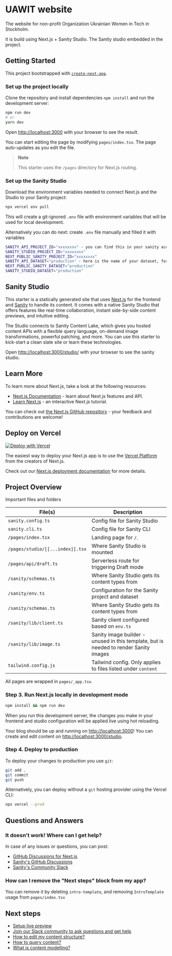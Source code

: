 # UAWIT website

The website for non-profit Organization Ukrainian Women in Tech in Stockholm.

It is build using Next.js + Sanity Studio. The Sanity studio embedded in the project.

## Getting Started

This project bootstrapped with [`create-next-app`](https://github.com/vercel/next.js/tree/canary/packages/create-next-app).

### Set up the project locally

Clone the repository and install dependencies `npm install` and run the development server:

```bash
npm run dev
# or
yarn dev
```
Open [http://localhost:3000](http://localhost:3000) with your browser to see the result.

You can start editing the page by modifying `pages/index.tsx`. The page auto-updates as you edit the file.

> **Note**
>
> This starter uses the `/pages` directory for Next.js routing.
>

### Set up the Sanity Studio

Download the environment variables needed to connect Next.js and the Studio to your Sanity project:

```bash
npx vercel env pull
```

This will create a git-ignored `.env` file with environment variables that will be used for local development.

Alternatively you can do next: create `.env` file manually and filled it with variables

```bash
SANITY_API_PROJECT_ID="xxxxxxxx" - you can find this in your sanity account
SANITY_STUDIO_PROJECT_ID="xxxxxxxx"
NEXT_PUBLIC_SANITY_PROJECT_ID="xxxxxxxx"
SANITY_API_DATASET="production" - here is the name of your dataset, for example "production"
NEXT_PUBLIC_SANITY_DATASET="production"
SANITY_STUDIO_DATASET="production"
```

## Sanity Studio

This starter is a statically generated site that uses [Next.js][nextjs] for the frontend and [Sanity][sanity-homepage] to handle its content.
It comes with a native Sanity Studio that offers features like real-time collaboration, instant side-by-side content previews, and intuitive editing.

The Studio connects to Sanity Content Lake, which gives you hosted content APIs with a flexible query language, on-demand image transformations, powerful patching, and more.
You can use this starter to kick-start a clean slate site or learn these technologies.

Open [http://localhost:3000/studio/](http://localhost:3000/studio/structure) with your browser to see the sanity studio.




## Learn More

To learn more about Next.js, take a look at the following resources:

- [Next.js Documentation](https://nextjs.org/docs) - learn about Next.js features and API.
- [Learn Next.js](https://nextjs.org/learn) - an interactive Next.js tutorial.

You can check out [the Next.js GitHub repository](https://github.com/vercel/next.js/) - your feedback and contributions are welcome!

## Deploy on Vercel

[![Deploy with Vercel](https://vercel.com/button)][vercel-deploy]

The easiest way to deploy your Next.js app is to use the [Vercel Platform](https://vercel.com/new?utm_medium=default-template&filter=next.js&utm_source=create-next-app&utm_campaign=create-next-app-readme) from the creators of Next.js.

Check out our [Next.js deployment documentation](https://nextjs.org/docs/deployment) for more details.


## Project Overview

Important files and folders

| File(s)                          | Description                                                                           |
| -------------------------------- | ------------------------------------------------------------------------------------- |
| `sanity.config.ts`               | Config file for Sanity Studio                                                         |
| `sanity.cli.ts`                  | Config file for Sanity CLI                                                            |
| `/pages/index.tsx`               | Landing page for `/`.                                                                 |
| `/pages/studio/[[...index]].tsx` | Where Sanity Studio is mounted                                                        |
| `/pages/api/draft.ts`            | Serverless route for triggering Draft mode                                            |
| `/sanity/schemas.ts`             | Where Sanity Studio gets its content types from                                       |
| `/sanity/env.ts`                 | Configuration for the Sanity project and dataset                                      |
| `/sanity/schemas.ts`             | Where Sanity Studio gets its content types from                                       |
| `/sanity/lib/client.ts`          | Sanity client configured based on `env.ts`                                            |
| `/sanity/lib/image.ts`           | Sanity image builder - unused in this template, but is needed to render Sanity images |
| `tailwind.config.js`             | Tailwind config. Only applies to files listed under `content`                         |

All pages are wrapped in `pages/_app.tsx`.


### Step 3. Run Next.js locally in development mode

```bash
npm install && npm run dev
```

When you run this development server, the changes you make in your frontend and studio configuration will be applied live using hot reloading.

Your blog should be up and running on [http://localhost:3000][localhost-3000]! You can create and edit content on [http://localhost:3000/studio][localhost-3000-studio].

### Step 4. Deploy to production

To deploy your changes to production you use `git`:

```bash
git add .
git commit
git push
```

Alternatively, you can deploy without a `git` hosting provider using the Vercel CLI:

```bash
npx vercel --prod
```

## Questions and Answers

### It doesn't work! Where can I get help?

In case of any issues or questions, you can post:

- [GitHub Discussions for Next.js][vercel-github]
- [Sanity's GitHub Discussions][sanity-github]
- [Sanity's Community Slack][sanity-community]

### How can I remove the "Next steps" block from my app?

You can remove it by deleting `intro-template`, and removing `IntroTemplate` usage from `pages/index.tsx`

## Next steps

- [Setup live preview](./docs/studio-preview.md)
- [Join our Slack community to ask questions and get help][sanity-community]
- [How to edit my content structure?][sanity-schema-types]
- [How to query content?][sanity-groq]
- [What is content modelling?][sanity-content-modelling]

[vercel-deploy]: https://vercel.com/new/clone?repository-url=https%3A%2F%2Fgithub.com%2Fsanity-io%2Fsanity-template-nextjs-clean&repository-name=nextjs-sanity-clean&project-name=nextjs-sanity-clean&demo-title=Clean+Sanity+%2B+Next.js+app&demo-image=https%3A%2F%2Fuser-images.githubusercontent.com%2F835514%2F212771865-7a603a28-0416-45e8-84d3-2aafe02b0c7f.png&demo-description=A+clean+example+of+Next.js+with+embedded+Sanity+ready+for+recomposition.&demo-url=https%3A%2F%2Ftemplate-nextjs-clean.sanity.build&integration-ids=oac_hb2LITYajhRQ0i4QznmKH7gx&external-id=nextjs%3Btemplate%3Dnextjs-sanity-clean
[integration]: https://www.sanity.io/docs/vercel-integration?utm_source=github.com&utm_medium=referral&utm_campaign=nextjs-v3vercelstarter
[`.env.local.example`]: .env.local.example
[nextjs]: https://github.com/vercel/next.js
[sanity-create]: https://www.sanity.io/get-started/create-project?utm_source=github.com&utm_medium=referral&utm_campaign=nextjs-v3vercelstarter
[sanity-deployment]: https://www.sanity.io/docs/deployment?utm_source=github.com&utm_medium=referral&utm_campaign=nextjs-v3vercelstarter
[sanity-homepage]: https://www.sanity.io?utm_source=github.com&utm_medium=referral&utm_campaign=nextjs-v3vercelstarter
[sanity-community]: https://slack.sanity.io/
[sanity-schema-types]: https://www.sanity.io/docs/schema-types?utm_source=github.com&utm_medium=referral&utm_campaign=nextjs-v3vercelstarter
[sanity-github]: https://github.com/sanity-io/sanity/discussions
[sanity-groq]: https://www.sanity.io/docs/groq?utm_source=github.com&utm_medium=referral&utm_campaign=nextjs-v3vercelstarter
[sanity-content-modelling]: https://www.sanity.io/docs/content-modelling?utm_source=github.com&utm_medium=referral&utm_campaign=nextjs-v3vercelstarter
[sanity-webhooks]: https://www.sanity.io/docs/webhooks?utm_source=github.com&utm_medium=referral&utm_campaign=nextjs-v3vercelstarter
[localhost-3000]: http://localhost:3000
[localhost-3000-studio]: http://localhost:3000/studio
[vercel-isr]: https://nextjs.org/blog/next-12-1#on-demand-incremental-static-regeneration-beta
[vercel]: https://vercel.com
[vercel-github]: https://github.com/vercel/next.js/discussions
[app-dir]: https://beta.nextjs.org/docs/routing/fundamentals#the-app-directory
